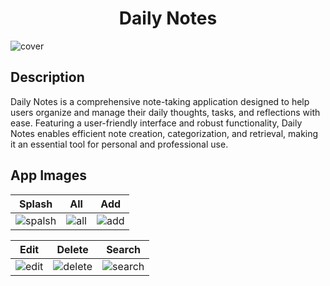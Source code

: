<h1 align="center">Daily Notes</h1>

![cover](https://github.com/user-attachments/assets/7143eed7-dca0-4941-ae01-87e7d9f6b63a)

## Description

Daily Notes is a comprehensive note-taking application designed to help users organize and manage their daily thoughts, tasks, and reflections with ease. Featuring a user-friendly interface and robust functionality, Daily Notes enables efficient note creation, categorization, and retrieval, making it an essential tool for personal and professional use.

## App Images 
Splash | All | Add
--- | --- | --- |
![spalsh](https://github.com/user-attachments/assets/7da9996a-df86-4c64-b3d2-895eaee7d69b) | ![all](https://github.com/user-attachments/assets/59eeceab-b06d-4fe7-b790-3ea17638ab90) | ![add](https://github.com/user-attachments/assets/c702ecd5-4f3e-4d6c-b110-504b410abfd3)

| Edit | Delete | Search
--- | --- | --- |
 ![edit](https://github.com/user-attachments/assets/be0b03ad-4d80-4f49-a995-a9fab3b92691) | ![delete](https://github.com/user-attachments/assets/aeeb4a06-aba1-4078-9478-03de13f5e363) | ![search](https://github.com/user-attachments/assets/7c7089a4-590e-4867-86be-ebea3492940d)
<br />






